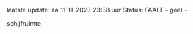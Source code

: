laatste update: 
za 11-11-2023 23:38   uur 
Status: FAALT - geel - 
<div class="service Y">schijfruimte</div>